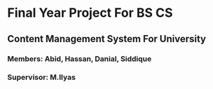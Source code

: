 # Final Year Project For BS CS
## Content Management System For University
### Members: Abid, Hassan, Danial, Siddique
### Supervisor: M.Ilyas

